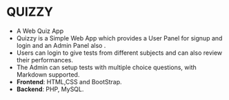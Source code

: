 # QUIZZY 
- A Web Quiz App
- Quizzy is a Simple Web App which provides a User Panel for signup and login and an Admin Panel also .
- Users can login to give tests from different subjects and can also review their performances.
- The Admin can setup tests with multiple choice questions, with Markdown supported.
- **Frontend**: HTML,CSS and BootStrap.
- **Backend**: PHP, MySQL.
